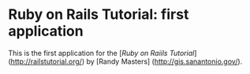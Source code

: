 # Ruby on Rails Tutorial: first application

This is the first application for the 
[*Ruby on Raiils Tutorial*] (http://railstutorial.org/)
by [Randy Masters] (http://gis.sanantonio.gov/).
